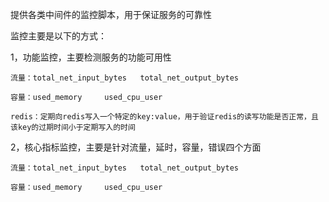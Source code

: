 提供各类中间件的监控脚本，用于保证服务的可靠性

监控主要是以下的方式：

1，功能监控，主要检测服务的功能可用性


    流量：total_net_input_bytes   total_net_output_bytes
    
    容量：used_memory     used_cpu_user

    redis：定期向redis写入一个特定的key:value，用于验证redis的读写功能是否正常，且该key的过期时间小于定期写入的时间

2，核心指标监控，主要是针对流量，延时，容量，错误四个方面

    流量：total_net_input_bytes   total_net_output_bytes
    
    容量：used_memory     used_cpu_user
